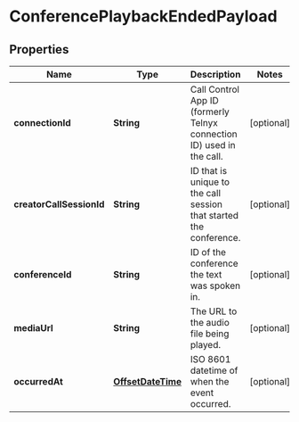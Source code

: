 

# ConferencePlaybackEndedPayload

## Properties

Name | Type | Description | Notes
------------ | ------------- | ------------- | -------------
**connectionId** | **String** | Call Control App ID (formerly Telnyx connection ID) used in the call. |  [optional]
**creatorCallSessionId** | **String** | ID that is unique to the call session that started the conference. |  [optional]
**conferenceId** | **String** | ID of the conference the text was spoken in. |  [optional]
**mediaUrl** | **String** | The URL to the audio file being played. |  [optional]
**occurredAt** | [**OffsetDateTime**](OffsetDateTime.md) | ISO 8601 datetime of when the event occurred. |  [optional]



